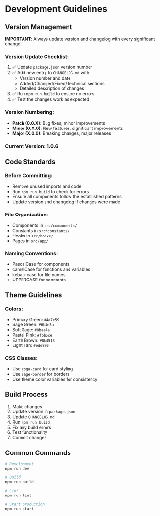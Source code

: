 # Development Guidelines

## Version Management

**IMPORTANT**: Always update version and changelog with every significant change!

### Version Update Checklist:

1. ✅ Update `package.json` version number
2. ✅ Add new entry to `CHANGELOG.md` with:
   - Version number and date
   - Added/Changed/Fixed/Technical sections
   - Detailed description of changes
3. ✅ Run `npm run build` to ensure no errors
4. ✅ Test the changes work as expected

### Version Numbering:

- **Patch (0.0.X)**: Bug fixes, minor improvements
- **Minor (0.X.0)**: New features, significant improvements
- **Major (X.0.0)**: Breaking changes, major releases

### Current Version: 1.0.6

## Code Standards

### Before Committing:

- Remove unused imports and code
- Run `npm run build` to check for errors
- Ensure all components follow the established patterns
- Update version and changelog if changes were made

### File Organization:

- Components in `src/components/`
- Constants in `src/constants/`
- Hooks in `src/hooks/`
- Pages in `src/app/`

### Naming Conventions:

- PascalCase for components
- camelCase for functions and variables
- kebab-case for file names
- UPPERCASE for constants

## Theme Guidelines

### Colors:

- Primary Green: `#4a7c59`
- Sage Green: `#6b8e5a`
- Soft Sage: `#8baa7a`
- Pastel Pink: `#fbb6ce`
- Earth Brown: `#8b4513`
- Light Tan: `#ede8e0`

### CSS Classes:

- Use `yoga-card` for card styling
- Use `sage-border` for borders
- Use theme color variables for consistency

## Build Process

1. Make changes
2. Update version in `package.json`
3. Update `CHANGELOG.md`
4. Run `npm run build`
5. Fix any build errors
6. Test functionality
7. Commit changes

## Common Commands

```bash
# Development
npm run dev

# Build
npm run build

# Lint
npm run lint

# Start production
npm run start
```
